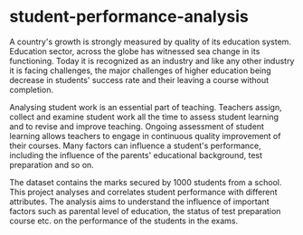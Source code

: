 # student-performance-analysis

A country's growth is strongly measured by quality of its education system. Education sector, across the globe has witnessed sea change in its functioning. Today it is recognized as an industry and like any other industry it is facing challenges, the major challenges of higher education being decrease in students' success rate and their leaving a course without completion. 

Analysing student work is an essential part of teaching. Teachers assign, collect and examine student work all the time to assess student learning and to revise and improve teaching. Ongoing assessment of student learning allows teachers to engage in continuous quality improvement of their courses. Many factors can influence a student's performance, including the influence of the parents' educational background, test preparation and so on.

The dataset contains the marks secured by 1000 students from a school. This project analyses and correlates student performance with different attributes. The analysis aims to understand the influence of important factors such as parental level of education, the status of test preparation course etc. on the performance of the students in the exams.
